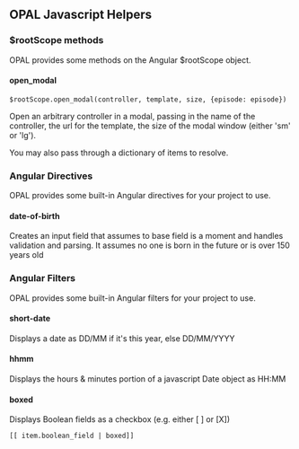 ## OPAL Javascript Helpers

### $rootScope methods

OPAL provides some methods on the Angular $rootScope object.

#### open_modal

    $rootScope.open_modal(controller, template, size, {episode: episode})

Open an arbitrary controller in a modal, passing in the name of the controller,
the url for the template, the size of the modal window (either 'sm' or 'lg').

You may also pass through a dictionary of items to resolve.

### Angular Directives

OPAL provides some built-in Angular directives for your project to use.

#### date-of-birth

Creates an input field that assumes to base field is a moment and handles validation and parsing. It assumes no one is born in the future or is over 150 years old

### Angular Filters

OPAL provides some built-in Angular filters for your project to use.

#### short-date

Displays a date as DD/MM if it's this year, else DD/MM/YYYY

#### hhmm

Displays the hours & minutes portion of a javascript Date object as HH:MM


#### boxed

Displays Boolean fields as a checkbox (e.g. either [ ] or [X])

    [[ item.boolean_field | boxed]]
